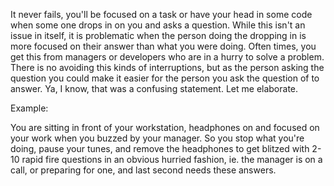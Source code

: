 It never fails, you'll be focused on a task or have your head in some code when some one drops in on you and asks a question. While this isn't an issue in itself, it is problematic when the person doing the dropping in is more focused on their answer than what you were doing. Often times, you get this from managers or developers who are in a hurry to solve a problem. There is no avoiding this kinds of interruptions, but as the person asking the question you could make it easier for the person you ask the question of to answer. Ya, I know, that was a confusing statement. Let me elaborate.

Example:

You are sitting in front of your workstation, headphones on and focused on your work when you buzzed by your manager. So you stop what you're doing, pause your tunes, and remove the headphones to get blitzed with 2-10 rapid fire questions in an obvious hurried fashion, ie. the manager is on a call, or preparing for one, and last second needs these answers.